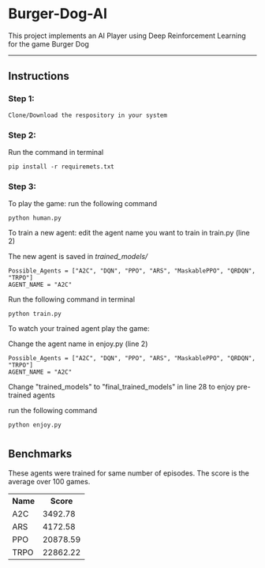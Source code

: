 # Burger-Dog-AI
This project implements an AI Player using Deep Reinforcement Learning for the game Burger Dog

***

## Instructions

### Step 1:
    Clone/Download the respository in your system

### Step 2:
Run the command in terminal

    pip install -r requiremets.txt

### Step 3:
To play the game: run the following command

    python human.py
To train a new agent: edit the agent name you want to train in train.py (line 2)

The new agent is saved in *trained_models/*

    Possible_Agents = ["A2C", "DQN", "PPO", "ARS", "MaskablePPO", "QRDQN", "TRPO"]
    AGENT_NAME = "A2C"


Run the following command in terminal

    python train.py




To watch your trained agent play the game: 

Change the agent name in enjoy.py (line 2)

    Possible_Agents = ["A2C", "DQN", "PPO", "ARS", "MaskablePPO", "QRDQN", "TRPO"]
    AGENT_NAME = "A2C"

Change "trained_models" to "final_trained_models" in line 28 to enjoy pre-trained agents

run the following command

    python enjoy.py

#
## Benchmarks
These agents were trained for same number of episodes. The score is the average over 100 games.
<table>
    <tr>
        <th> Name </th>
        <th> Score </th>
    </tr>
    <tr>
        <td> A2C </td>
        <td> 3492.78 </td>
    </tr>
    <tr>
        <td> ARS </td>
        <td> 4172.58 </td>
    </tr>
    <tr>
        <td> PPO </td>
        <td> 20878.59 </td>
    </tr>
    <tr>
        <td> TRPO </td>
        <td> 22862.22 </td>
    </tr>
    
</table>
